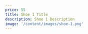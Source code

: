 ```yaml
---
price: 55
title: Shoe 1 Title
description: Shoe 1 Description
image: '/content/images/shoe-1.png'
---
```

